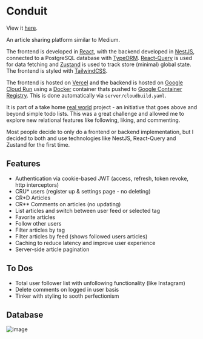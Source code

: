 # Conduit

View it [here](https://conduit-nu.vercel.app/).

An article sharing platform similar to Medium.

The frontend is developed in [React](https://reactjs.org/), with the backend developed in [NestJS](https://nestjs.com/), connected to a PostgreSQL database with [TypeORM](https://typeorm.io/). [React-Query](https://tanstack.com/query/v4/?from=reactQueryV3&original=https://react-query-v3.tanstack.com/) is used for data fetching and [Zustand](https://github.com/pmndrs/zustand) is used to track store (minimal) global state. The frontend is styled with [TailwindCSS](https://tailwindcss.com/).

The frontend is hosted on [Vercel](https://vercel.com/home) and the backend is hosted on [Google Cloud Run](https://cloud.google.com/run) using a [Docker](https://www.docker.com/) container thats pushed to [Google Container Registry](https://cloud.google.com/container-registry). This is done automatically via ```server/cloudbuild.yaml```.

It is part of a take home [real world](https://realworld-docs.netlify.app/docs/intro) project - an initiative that goes above and beyond simple todo lists. This was a great challenge and allowed me to explore new relational features like following, liking, and commenting.

Most people decide to only do a frontend or backend implementation, but I decided to both and use technologies like NestJS, React-Query and Zustand for the first time.

## Features

- Authentication via cookie-based JWT (access, refresh, token revoke, http interceptors)
- CRU\* users (register up & settings page - no deleting)
- CR\*D Articles
- CR\*\* Comments on articles (no updating)
- List articles and switch between user feed or selected tag
- Favorite articles
- Follow other users
- Filter articles by tag
- Filter articles by feed (shows followed users articles)
- Caching to reduce latency and improve user experience
- Server-side article pagination

## To Dos

- Total user follower list with unfollowing functionality (like Instagram)
- Delete comments on logged in user basis
- Tinker with styling to sooth perfectionism

## Database
![image](https://user-images.githubusercontent.com/50192239/202843975-2820871c-35af-4afb-be7b-f94c2419c648.png)

